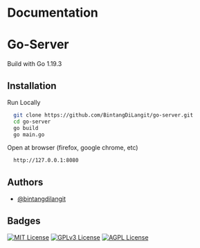 # Documentation

# Go-Server

Build with Go 1.19.3

## Installation

Run Locally

```bash
  git clone https://github.com/BintangDiLangit/go-server.git
  cd go-server
  go build
  go main.go
```

Open at browser (firefox, google chrome, etc)

```bash
  http://127.0.0.1:8080
```

## Authors

- [@bintangdilangit](https://www.github.com/bintangdilangit)

## Badges

[![MIT License](https://img.shields.io/badge/License-MIT-green.svg)](https://choosealicense.com/licenses/mit/)
[![GPLv3 License](https://img.shields.io/badge/License-GPL%20v3-yellow.svg)](https://opensource.org/licenses/)
[![AGPL License](https://img.shields.io/badge/license-AGPL-blue.svg)](http://www.gnu.org/licenses/agpl-3.0)

